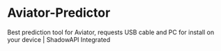 # Aviator-Predictor
Best prediction tool for Aviator, requests USB cable and PC for install on your device | ShadowAPI Integrated

